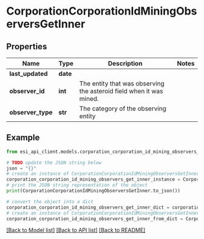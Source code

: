 # CorporationCorporationIdMiningObserversGetInner


## Properties

Name | Type | Description | Notes
------------ | ------------- | ------------- | -------------
**last_updated** | **date** |  | 
**observer_id** | **int** | The entity that was observing the asteroid field when it was mined.  | 
**observer_type** | **str** | The category of the observing entity | 

## Example

```python
from esi_api_client.models.corporation_corporation_id_mining_observers_get_inner import CorporationCorporationIdMiningObserversGetInner

# TODO update the JSON string below
json = "{}"
# create an instance of CorporationCorporationIdMiningObserversGetInner from a JSON string
corporation_corporation_id_mining_observers_get_inner_instance = CorporationCorporationIdMiningObserversGetInner.from_json(json)
# print the JSON string representation of the object
print(CorporationCorporationIdMiningObserversGetInner.to_json())

# convert the object into a dict
corporation_corporation_id_mining_observers_get_inner_dict = corporation_corporation_id_mining_observers_get_inner_instance.to_dict()
# create an instance of CorporationCorporationIdMiningObserversGetInner from a dict
corporation_corporation_id_mining_observers_get_inner_from_dict = CorporationCorporationIdMiningObserversGetInner.from_dict(corporation_corporation_id_mining_observers_get_inner_dict)
```
[[Back to Model list]](../README.md#documentation-for-models) [[Back to API list]](../README.md#documentation-for-api-endpoints) [[Back to README]](../README.md)


